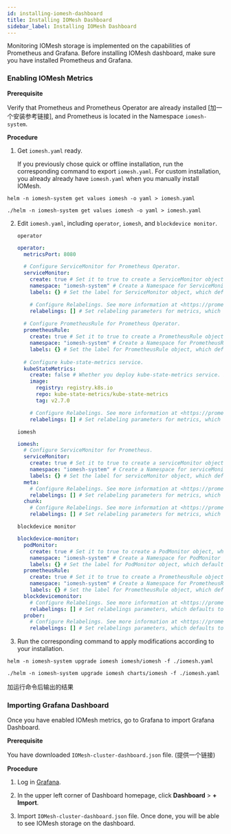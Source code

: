 ```yaml
---
id: installing-iomesh-dashboard
title: Installing IOMesh Dashboard
sidebar_label: Installing IOMesh Dashboard
---
```


Monitoring IOMesh storage is implemented on the capabilities of Prometheus and Grafana. Before installing IOMesh dashboard, make sure you have installed Prometheus and Grafana.

### Enabling IOMesh Metrics

**Prerequisite**

Verify that Prometheus and Prometheus Operator are already installed [加一个安装参考链接], and Prometheus is located in the Namespace `iomesh-system`.

**Procedure**

1. Get `iomesh.yaml` ready. 

    If you previously chose quick or offline installation, run the corresponding command to export `iomesh.yaml`. For custom installation, you already already have `iomesh.yaml` when you manually install IOMesh.  


<!--DOCUSAURUS_CODE_TABS-->

<!--Quick-->
```shell
helm -n iomesh-system get values iomesh -o yaml > iomesh.yaml
```
<!--Offline-->
```shell
./helm -n iomesh-system get values iomesh -o yaml > iomesh.yaml
```
<!--END_DOCUSAURUS_CODE_TABS-->


2. Edit `iomesh.yaml`, including `operator`, `iomesh`, and `blockdevice monitor`.

    `operator`

    ```yaml
    operator:
      metricsPort: 8080

      # Configure ServiceMonitor for Prometheus Operator.
      serviceMonitor: 
        create: true # Set it to true to create a ServiceMonitor object, which defaults to false.
        namespace: "iomesh-system" # Create a Namespace for ServiceMonitor object, which defaults to iomesh-system.
        labels: {} # Set the label for ServiceMonitor object, which defaults to blank.

        # Configure Relabelings. See more information at <https://prometheus.io/docs/prometheus/latest/configuration/configuration/#relabel_config>
        relabelings: [] # Set relabeling parameters for metrics, which defaults to blank.
      
      # Configure PrometheusRule for Prometheus Operator.
      prometheusRule:
        create: true # Set it to true to create a PrometheusRule object, which defaults to false.
        namespace: "iomesh-system" # Create a Namespace for PrometheusRule object, which defaults to iomesh-system.
        labels: {} # Set the label for PrometheusRule object, which defaults to blank.
  
      # Configure kube-state-metrics service.
      kubeStateMetrics:
        create: false # Whether you deploy kube-state-metrics service. If it is already deployed, set it to false.
        image:
          registry: registry.k8s.io
          repo: kube-state-metrics/kube-state-metrics
          tag: v2.7.0

        # Configure Relabelings. See more information at <https://prometheus.io/docs/prometheus/latest/configuration/configuration/#relabel_config>
        relabelings: [] # Set relabeling parameters for metrics, which defaults to blank.
    ```

    `iomesh` 

    ```yaml
    iomesh:
      # Configure ServiceMonitor for Prometheus.
      serviceMonitor:
        create: true # Set it to true to create a serviceMonitor object, which defaults to false.
        namespace: "iomesh-system" # Create a Namespace for serviceMonitor object, which defaults to iomesh-system.
        labels: {} # Set the label for serviceMonitor object, which defaults to blank. 
      meta:
        # Configure Relabelings. See more information at <https://prometheus.io/docs/prometheus/latest/configuration/configuration/#relabel_config>.
        relabelings: [] # Set relabeling parameters for metrics, which defaults to blank.
      chunk:
        # Configure Relabelings. See more information at <https://prometheus.io/docs/prometheus/latest/configuration/configuration/#relabel_config>.  
        relabelings: [] # Set relabeling parameters for metrics, which defaults to blank.
    ```

    `blockdevice monitor`

    ```yaml
    blockdevice-monitor:
      podMonitor:
        create: true # Set it to true to create a PodMonitor object, which defaults to false.
        namespace: "iomesh-system" # Create a Namespace for PodMonitor object, which defaults to iomesh-system.
        labels: {} # Set the label for PodMonitor object, which defaults to blank.
      prometheusRule:
        create: true # Set it to true to create a PrometheusRule object, which defaults to false.
        namespace: "iomesh-system" # Create a Namespace for PrometheusRule object, which defaults to iomesh-system.
        labels: {} # Set the label for PrometheusRule object, which defaults to blank.
      blockdevicemonitor:
        # Configure Relabelings. See more information at <https://prometheus.io/docs/prometheus/latest/configuration/configuration/#relabel_config>. 
        relabelings: [] # Set relabelings parameters, which defaults to blank.
      prober:
        # Configure Relabelings. See more information at <https://prometheus.io/docs/prometheus/latest/configuration/configuration/#relabel_config>. 
        relabelings: [] # Set relabelings parameters, which defaults to blank.
    ```

3. Run the corresponding command to apply modifications according to your installation.


<!--DOCUSAURUS_CODE_TABS-->

<!--Quick/Custom-->
```shell
helm -n iomesh-system upgrade iomesh iomesh/iomesh -f ./iomesh.yaml
```
<!--Offline-->
```shell
./helm -n iomesh-system upgrade iomesh charts/iomesh -f ./iomesh.yaml
```
<!--END_DOCUSAURUS_CODE_TABS-->



加运行命令后输出的结果

### Importing Grafana Dashboard

Once you have enabled IOMesh metrics, go to Grafana to import Grafana Dashboard.

**Prerequisite**

You have downloaded `IOMesh-cluster-dashboard.json` file. (提供一个链接) 

**Procedure**

1. Log in [Grafana](https://grafana.com/auth/sign-in/?plcmt=top-nav&cta=myaccount).

2. In the upper left corner of Dashboard homepage, click **Dashboard** > **+ Import**. 

3. Import `IOMesh-cluster-dashboard.json` file. Once done, you will be able to see IOMesh storage on the dashboard.





